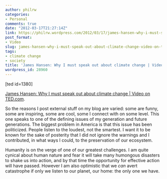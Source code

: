 ```yaml
---
author: philrw
categories:
- Personal
comments: true
date: "2012-03-17T21:27:14Z"
link: https://philrw.wordpress.com/2012/03/17/james-hansen-why-i-must-speak-out-about-climate-change-video-on-ted-com/
post_format:
- Video
slug: james-hansen-why-i-must-speak-out-about-climate-change-video-on-ted-com
tags:
- climate change
- society
title: 'James Hansen: Why I must speak out about climate change | Video on TED.com'
wordpress_id: 28960
---
```


[ted id=1380]

[James Hansen: Why I must speak out about climate change | Video on TED.com](http://www.ted.com/talks/james_hansen_why_i_must_speak_out_about_climate_change).

So the reasons I post external stuff on my blog are varied: some are funny, some are inspiring, some are cool, some I connect with on some level. This one speaks to one of the defining issues of my generation and future generations. The biggest problem in America is that this issue has been politicized. People listen to the loudest, not the smartest. I want it to be known for the sake of posterity that I did not ignore the warnings and I contributed, in what ways I could, to the preservation of our ecosystem.

Humanity is on the verge of one of our greatest challenges. I am quite cynical about human nature and fear it will take many humongous disasters to shake us into action, and by that time the opportunity for effective action will have passed. However I am also optimistic that we _can_ avert catastrophe if only we listen to our planet, our home: the only one we have.
